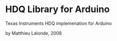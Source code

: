 # HDQ Library for Arduino
Texas Instruments HDQ implemenation for Arduino

by Matthieu Lalonde, 2008
